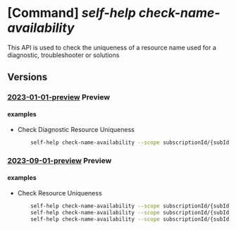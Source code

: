 # [Command] _self-help check-name-availability_

This API is used to check the uniqueness of a resource name used for a diagnostic, troubleshooter or solutions

## Versions

### [2023-01-01-preview](/Resources/mgmt-plane/L3tzY29wZX0vcHJvdmlkZXJzL21pY3Jvc29mdC5oZWxwL2NoZWNrbmFtZWF2YWlsYWJpbGl0eQ==/2023-01-01-preview.xml) **Preview**

<!-- mgmt-plane /{scope}/providers/microsoft.help/checknameavailability 2023-01-01-preview -->

#### examples

- Check Diagnostic Resource Uniqueness
    ```bash
        self-help check-name-availability --scope subscriptionId/{subId} --name {diagnostic-name} --type 'Microsoft.Help/diagnostics'
    ```

### [2023-09-01-preview](/Resources/mgmt-plane/L3tzY29wZX0vcHJvdmlkZXJzL21pY3Jvc29mdC5oZWxwL2NoZWNrbmFtZWF2YWlsYWJpbGl0eQ==/2023-09-01-preview.xml) **Preview**

<!-- mgmt-plane /{scope}/providers/microsoft.help/checknameavailability 2023-09-01-preview -->

#### examples

- Check Resource Uniqueness
    ```bash
        self-help check-name-availability --scope subscriptionId/{subId} --name {diagnostic-name} --type 'Microsoft.Help/diagnostics'
        self-help check-name-availability --scope subscriptionId/{subId} --name {solution-name} --type 'Microsoft.Help/solutions'
        self-help check-name-availability --scope subscriptionId/{subId} --name {troubleshooter-name} --type 'Microsoft.Help/troubleshooters'
    ```
